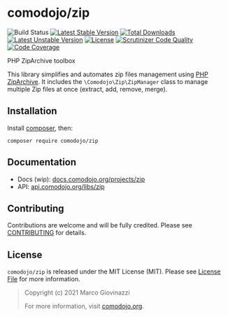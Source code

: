 # comodojo/zip

![Build Status](https://github.com/comodojo/zip/workflows/build/badge.svg?branch=master) [![Latest Stable Version](https://poser.pugx.org/comodojo/zip/v/stable)](https://packagist.org/packages/comodojo/zip) [![Total Downloads](https://poser.pugx.org/comodojo/zip/downloads)](https://packagist.org/packages/comodojo/zip) [![Latest Unstable Version](https://poser.pugx.org/comodojo/zip/v/unstable)](https://packagist.org/packages/comodojo/zip) [![License](https://poser.pugx.org/comodojo/zip/license)](https://packagist.org/packages/comodojo/zip) [![Scrutinizer Code Quality](https://scrutinizer-ci.com/g/comodojo/zip/badges/quality-score.png?b=master)](https://scrutinizer-ci.com/g/comodojo/zip/?branch=master) [![Code Coverage](https://scrutinizer-ci.com/g/comodojo/zip/badges/coverage.png?b=master)](https://scrutinizer-ci.com/g/comodojo/zip/?branch=master)

PHP ZipArchive toolbox

This library simplifies and automates zip files management using [PHP ZipArchive](http://php.net/manual/en/class.ziparchive.php). It includes the `\Comodojo\Zip\ZipManager` class to manage multiple Zip files at once (extract, add, remove, merge).

## Installation

Install [composer](https://getcomposer.org/), then:

`` composer require comodojo/zip ``

## Documentation

- Docs (wip): [docs.comodojo.org/projects/zip](https://docs.comodojo.org/projects/zip/en/latest)
- API: [api.comodojo.org/libs/zip](https://api.comodojo.org/libs/zip)

## Contributing

Contributions are welcome and will be fully credited. Please see [CONTRIBUTING](CONTRIBUTING.md) for details.

## License

`` comodojo/zip `` is released under the MIT License (MIT). Please see [License File](LICENSE) for more information.

> Copyright (c) 2021 Marco Giovinazzi
>
> For more information, visit [comodojo.org](https://comodojo.org).
